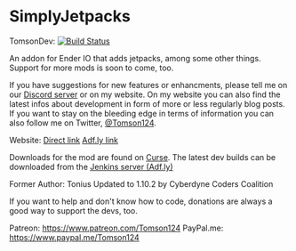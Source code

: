 SimplyJetpacks
==============
TomsonDev: [![Build Status](http://modmuss50.me:8080/job/SimplyJetpacks-2/job/SimplyJetpacks-2-1.10.2/badge/icon)](http://modmuss50.me:8080/job/SimplyJetpacks-2/job/SimplyJetpacks-2-1.10.2/)

An addon for Ender IO that adds jetpacks, among some other things.
Support for more mods is soon to come, too.

If you have suggestions for new features or enhancments, please tell me on our [Discord server](https://discord.gg/HhhWRXd) or on my website.
On my website you can also find the latest infos about development in form of more or less regularly blog posts. If you want to stay on the bleeding edge in
terms of information you can also follow me on Twitter, [@Tomson124](https://twitter.com/Tomson124).

Website: [Direct link](http://simplejetpacks.mods.center/) [Adf.ly link](http://adf.ly/1eXwoV)

Downloads for the mod are found on [Curse](https://minecraft.curseforge.com/projects/simply-jetpacks-2).
The latest dev builds can be downloaded from the [Jenkins server (Adf.ly)](http://adf.ly/1eeGmt)

Former Author: Tonius
Updated to 1.10.2 by Cyberdyne Coders Coalition

If you want to help and don't know how to code, donations are always a good way to support the devs, too.

Patreon:    https://www.patreon.com/Tomson124
PayPal.me:  https://www.paypal.me/Tomson124
